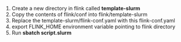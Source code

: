 1. Create a new directory in flink called **template-slurm**
2. Copy the contents of flink/conf into flink/template-slurm
3. Replace the template-slurm/flink-conf.yaml with this flink-conf.yaml
4. export FLINK_HOME environment variable pointing to flink directory
5. Run **sbatch script.slurm**